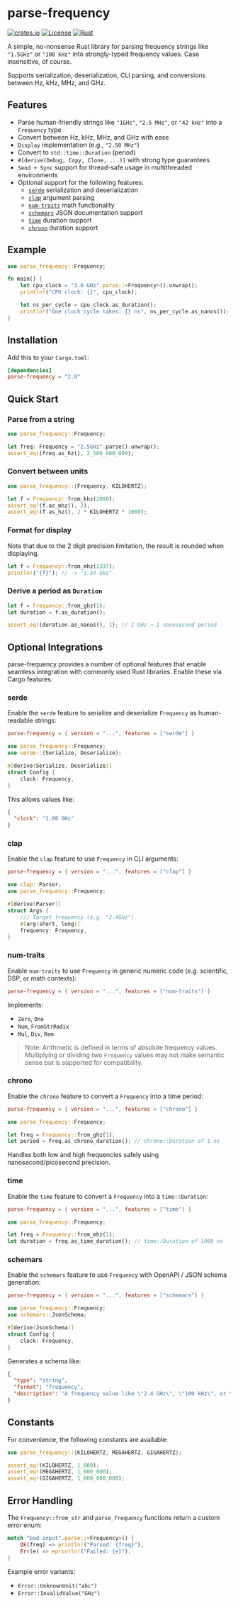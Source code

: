 # parse-frequency
[![crates.io](https://img.shields.io/crates/v/parse-frequency.svg)](https://crates.io/crates/parse-frequency)
[![License](https://img.shields.io/badge/license-MIT-blue?style=flat-square)](LICENSE-MIT)
[![Rust](https://github.com/Daxanius/parse-frequency/actions/workflows/rust.yml/badge.svg)](https://github.com/Daxanius/parse-frequency/actions/workflows/rust.yml)

A simple, no-nonsense Rust library for parsing frequency strings like `"1.5GHz"` or `"100 kHz"` into strongly-typed frequency values. Case insensitive, of course.

Supports serialization, deserialization, CLI parsing, and conversions between Hz, kHz, MHz, and GHz.

## Features
- Parse human-friendly strings like `"1GHz"`, `"2.5 MHz"`, or `"42 kHz"` into a `Frequency` type
- Convert between Hz, kHz, MHz, and GHz with ease
- `Display` implementation (e.g., `"2.50 MHz"`)
- Convert to `std::time::Duration` (period)
- `#[derive(Debug, Copy, Clone, ...)]` with strong type guarantees
- `Send + Sync` support for thread-safe usage in multithreaded environments
- Optional support for the following features:
  - [`serde`](https://serde.rs/) serialization and deserialization
  - [`clap`](https://docs.rs/clap/) argument parsing
  - [`num-traits`](https://crates.io/crates/num-traits) math functionality
  - [`schemars`](https://crates.io/crates/schemars) JSON documentation support
  - [`time`](https://crates.io/crates/time) duration support
  - [`chrono`](https://crates.io/crates/chrono) duration support

## Example
```rust
use parse_frequency::Frequency;

fn main() {
    let cpu_clock = "3.6 GHz".parse::<Frequency>().unwrap();
    println!("CPU clock: {}", cpu_clock);

    let ns_per_cycle = cpu_clock.as_duration();
    println!("One clock cycle takes: {} ns", ns_per_cycle.as_nanos());
}
```

## Installation
Add this to your `Cargo.toml`:

```toml
[dependencies]
parse-frequency = "2.0"
```

## Quick Start
### Parse from a string

```rust
use parse_frequency::Frequency;

let freq: Frequency = "2.5GHz".parse().unwrap();
assert_eq!(freq.as_hz(), 2_500_000_000);
```

### Convert between units
```rust
use parse_frequency::{Frequency, KILOHERTZ};

let f = Frequency::from_khz(2000);
assert_eq!(f.as_mhz(), 2);
assert_eq!(f.as_hz(), 2 * KILOHERTZ * 1000);
```

### Format for display
Note that due  to the 2 digit precision limitation, the result is rounded when displaying.

```rust
let f = Frequency::from_mhz(1337);
println!("{f}"); // -> "1.34 GHz"
```

### Derive a period as `Duration`
```rust
let f = Frequency::from_ghz(1);
let duration = f.as_duration();

assert_eq!(duration.as_nanos(), 1); // 1 GHz → 1 nanosecond period
```

## Optional Integrations
parse-frequency provides a number of optional features that enable seamless integration with commonly used Rust libraries. Enable these via Cargo features.

### serde
Enable the `serde` feature to serialize and deserialize `Frequency` as human-readable strings:

```toml
parse-frequency = { version = "...", features = ["serde"] }
```

```rust
use parse_frequency::Frequency;
use serde::{Serialize, Deserialize};

#[derive(Serialize, Deserialize)]
struct Config {
    clock: Frequency,
}
```

This allows values like:

```json
{
  "clock": "1.00 GHz"
}
```

### clap
Enable the `clap` feature to use `Frequency` in CLI arguments:

```toml
parse-frequency = { version = "...", features = ["clap"] }
```

```rust
use clap::Parser;
use parse_frequency::Frequency;

#[derive(Parser)]
struct Args {
    /// Target frequency (e.g. "2.4GHz")
    #[arg(short, long)]
    frequency: Frequency,
}
```

### num-traits
Enable `num-traits` to use `Frequency` in generic numeric code (e.g. scientific, DSP, or math contexts):

```toml
parse-frequency = { version = "...", features = ["num-traits"] }
```

Implements:
- `Zero`, `One`
- `Num`, `FromStrRadix`
- `Mul`, `Div`, `Rem`

> Note: Arithmetic is defined in terms of absolute frequency values. Multiplying or dividing two `Frequency` values may not make semantic sense but is supported for compatibility.

### chrono
Enable the `chrono` feature to convert a `Frequency` into a time period:

```toml
parse-frequency = { version = "...", features = ["chrono"] }
```

```rust
use parse_frequency::Frequency;

let freq = Frequency::from_ghz(1);
let period = freq.as_chrono_duration(); // chrono::Duration of 1 ns
```

Handles both low and high frequencies safely using nanosecond/picosecond precision.

### time
Enable the `time` feature to convert a `Frequency` into a `time::Duration`:

```toml
parse-frequency = { version = "...", features = ["time"] }
```

```rust
use parse_frequency::Frequency;

let freq = Frequency::from_mhz(1);
let duration = freq.as_time_duration(); // time::Duration of 1000 ns
```

### schemars
Enable the `schemars` feature to use `Frequency` with OpenAPI / JSON schema generation:

```toml
parse-frequency = { version = "...", features = ["schemars"] }
```

```rust
use parse_frequency::Frequency;
use schemars::JsonSchema;

#[derive(JsonSchema)]
struct Config {
    clock: Frequency,
}
```

Generates a schema like:

```json
{
  "type": "string",
  "format": "frequency",
  "description": "A frequency value like \"2.4 GHz\", \"100 kHz\", or \"440Hz\""
}
```

## Constants

For convenience, the following constants are available:

```rust
use parse_frequency::{KILOHERTZ, MEGAHERTZ, GIGAHERTZ};

assert_eq!(KILOHERTZ, 1_000);
assert_eq!(MEGAHERTZ, 1_000_000);
assert_eq!(GIGAHERTZ, 1_000_000_000);
```

## Error Handling
The `Frequency::from_str` and `parse_frequency` functions return a custom error enum:

```rust
match "bad input".parse::<Frequency>() {
    Ok(freq) => println!("Parsed: {freq}"),
    Err(e) => eprintln!("Failed: {e}"),
}
```

Example error variants:
- `Error::UnknownUnit("abc")`
- `Error::InvalidValue("GHz")`